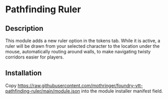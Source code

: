 # Pathfinding Ruler

## Description

This module adds a new ruler option in the tokens tab. While it is active, a ruler will be drawn from your selected character to the location under the mouse, automatically routing around walls, to make navigating twisty corridors easier for players.

## Installation

Copy https://raw.githubusercontent.com/mothringer/foundry-vtt-pathfinding-ruler/main/module.json into the module installer manifest field.
